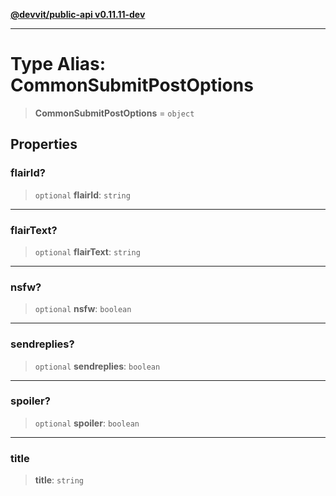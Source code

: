 [**@devvit/public-api v0.11.11-dev**](../../README.md)

---

# Type Alias: CommonSubmitPostOptions

> **CommonSubmitPostOptions** = `object`

## Properties

<a id="flairid"></a>

### flairId?

> `optional` **flairId**: `string`

---

<a id="flairtext"></a>

### flairText?

> `optional` **flairText**: `string`

---

<a id="nsfw"></a>

### nsfw?

> `optional` **nsfw**: `boolean`

---

<a id="sendreplies"></a>

### sendreplies?

> `optional` **sendreplies**: `boolean`

---

<a id="spoiler"></a>

### spoiler?

> `optional` **spoiler**: `boolean`

---

<a id="title"></a>

### title

> **title**: `string`
